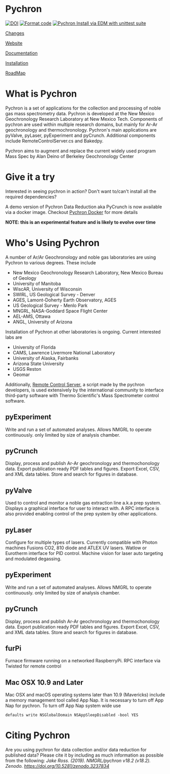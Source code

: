 Pychron
========
[![DOI](https://zenodo.org/badge/DOI/10.5281/zenodo.3237834.svg)](https://doi.org/10.5281/zenodo.3237834)
[![Format code](https://github.com/NMGRL/pychron/actions/workflows/format_code.yml/badge.svg)](https://github.com/NMGRL/pychron/actions/workflows/format_code.yml)
[![Pychron Install via EDM with unittest suite](https://github.com/PychronLabsLLC/pychron/actions/workflows/unittests.yml/badge.svg)](https://github.com/PychronLabsLLC/pychron/actions/workflows/unittests.yml)

[Changes](CHANGELOG.md)

[Website](http://nmgrl.github.io/pychron/)

[Documentation](http://pychron.readthedocs.org)

[Installation](https://github.com/NMGRL/pychron/wiki/Install)

[RoadMap](ROADMAP.md)

What is Pychron
===============

Pychron is a set of applications for the collection and processing of noble gas mass spectrometry data. Pychron is 
developed at the New Mexico Geochronology Research Laboratory at New Mexico Tech. Components of pychron are used 
within multiple research domains, but mainly for Ar-Ar geochronology and thermochronology. Pychron's main 
applications are pyValve, pyLaser, pyExperiment and pyCrunch. Additional components include RemoteControlServer.cs and 
Bakedpy.

Pychron aims to augment and replace the current widely used program Mass Spec by Alan Deino of Berkeley Geochronology Center

Give it a try
====================
Interested in seeing pychron in action? Don't want to/can't install all the required dependencies? 

A demo version of Pychron Data Reduction aka PyCrunch is now available via a docker image. Checkout [Pychron Docker](https://github.com/NMGRL/pychron_docker) for more details

**NOTE: this is an experimental feature and is likely to evolve over time**

Who's Using Pychron
====================

A number of Ar/Ar Geochronology and noble gas laboratories are using Pychron to various degrees. These include 

 - New Mexico Geochronology Research Laboratory, New Mexico Bureau of Geology
 - University of Manitoba
 - WiscAR, University of Wisconsin
 - SWIRL, US Geological Survey - Denver
 - AGES, Lamont-Doherty Earth Observatory, AGES
 - US Geological Survey - Menlo Park
 - MNGRL, NASA-Goddard Space Flight Center
 - AEL-AMS, Ottawa
 - ANGL, University of Arizona
 
Installation of Pychron at other laboratories is ongoing. Current interested labs are
  
  - University of Florida
  - CAMS, Lawrence Livermore National Laboratory
  - University of Alaska, Fairbanks
  - Arizona State University
  - USGS Reston
  - Geomar
  
Additionally, [Remote Control Server](https://github.com/NMGRL/qtegra), a script made by the pychron developers, is used extensively 
by the international community to interface third-party software with Thermo Scientific's Mass Spectrometer control software.


pyExperiment
--------------
Write and run a set of automated analyses. Allows NMGRL to operate continuously. only limited by size of analysis chamber.

pyCrunch
-------
Display, process and publish Ar-Ar geochronology and thermochonology data. Export publication ready PDF tables and figures. Export Excel, CSV, and XML data tables. Store and search for figures in database.  


pyValve
-----------
Used to control and monitor a noble gas extraction line a.k.a prep system. Displays a graphical interface for user to interact with. A RPC interface is also provided enabling control of the prep system by other applications.

pyLaser
----------
Configure for multiple types of lasers. Currently compatible with Photon machines Fusions CO2, 810 diode and ATLEX UV lasers. Watlow or Eurotherm interface for PID control. Machine vision
for laser auto targeting and modulated degassing.

pyExperiment
--------------
Write and run a set of automated analyses. Allows NMGRL to operate continuously. only limited by size of analysis chamber.

pyCrunch
-------
Display, process and publish Ar-Ar geochronology and thermochonology data. Export publication ready PDF tables and figures. Export Excel, CSV, and XML data tables. Store and search for figures in database.  

furPi
-------
Furnace firmware running on a networked RaspberryPi. RPC interface via Twisted for remote control

Mac OSX 10.9 and Later
--------------------
Mac OSX and macOS operating systems later than 10.9 (Mavericks) include a memory management tool called App Nap. It is necessary to 
turn off App Nap for pychron. 
To turn off App Nap system wide use

    
    defaults write NSGlobalDomain NSAppSleepDisabled -bool YES


# Citing Pychron 
Are you using pychron for data collection and/or data reduction for published data? Please cite it by including as much
information as possible from the following: *Jake Ross. (2019). NMGRL/pychron v18.2 (v18.2). Zenodo. https://doi.org/10.5281/zenodo.3237834*
